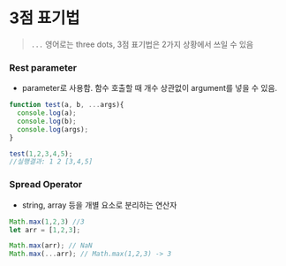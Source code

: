 # 3점 표기법
> `...` 영어로는 three dots, 3점 표기법은 2가지 상황에서 쓰일 수 있음
### Rest parameter
- parameter로 사용함. 함수 호출할 때 개수 상관없이 argument를 넣을 수 있음. 
```jsx
function test(a, b, ...args){
  console.log(a);
  console.log(b);
  console.log(args);
}

test(1,2,3,4,5);
//실행결과: 1 2 [3,4,5]
```
### Spread Operator
- string, array 등을 개별 요소로 분리하는 연산자
```jsx
Math.max(1,2,3) //3
let arr = [1,2,3];

Math.max(arr); // NaN
Math.max(...arr); // Math.max(1,2,3) -> 3 
```
